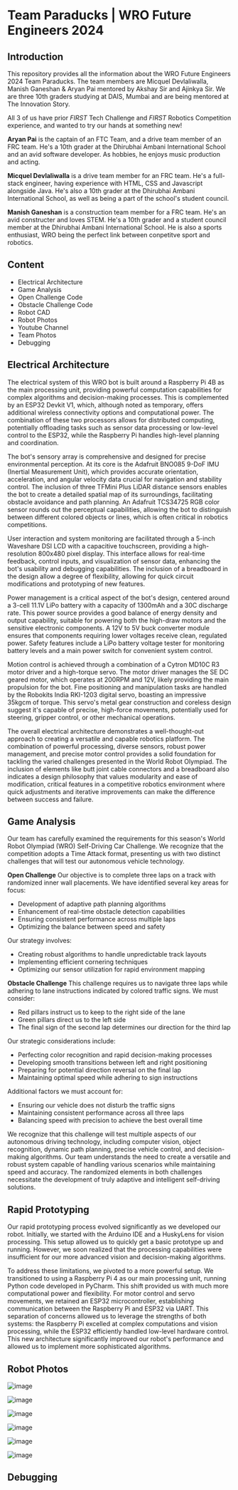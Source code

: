 # Team Paraducks | WRO Future Engineers 2024

## Introduction
This repository provides all the information about the WRO Future Engineers 2024 Team Paraducks. The team members are Micquel Devlaliwalla, Manish Ganeshan & Aryan Pai mentored by Akshay Sir and Ajinkya Sir. We are three 10th graders studying at DAIS, Mumbai and are being mentored at The Innovation Story.

All 3 of us have prior *FIRST* Tech Challenge and *FIRST* Robotics Competition experience, and wanted to try our hands at something new!

**Aryan Pai** is the captain of an FTC Team, and a drive team member of an FRC team. He's a 10th grader at the Dhirubhai Ambani International School and an avid software developer. As hobbies, he enjoys music production and acting.

**Micquel Devlaliwalla** is a drive team member for an FRC team. He's a full-stack engineer, having experience with HTML, CSS and Javascript alongside Java. He's also a 10th grader at the Dhirubhai Ambani International School, as well as being a part of the school's student council.

**Manish Ganeshan** is a construction team member for a FRC team. He's an avid constructer and loves STEM. He's a 10th grader and a student council member at the Dhirubhai Ambani International School. He is also a sports enthusiast, WRO being the perfect link between conpetitve sport and robotics.

## Content
* Electrical Architecture
* Game Analysis
* Open Challenge Code
* Obstacle Challenge Code
* Robot CAD
* Robot Photos
* Youtube Channel
* Team Photos
* Debugging

## Electrical Architecture

The electrical system of this WRO bot is built around a Raspberry Pi 4B as the main processing unit, providing powerful computation capabilities for complex algorithms and decision-making processes. This is complemented by an ESP32 Devkit V1, which, although noted as temporary, offers additional wireless connectivity options and computational power. The combination of these two processors allows for distributed computing, potentially offloading tasks such as sensor data processing or low-level control to the ESP32, while the Raspberry Pi handles high-level planning and coordination.

The bot's sensory array is comprehensive and designed for precise environmental perception. At its core is the Adafruit BNO085 9-DoF IMU (Inertial Measurement Unit), which provides accurate orientation, acceleration, and angular velocity data crucial for navigation and stability control. The inclusion of three TFMini Plus LiDAR distance sensors enables the bot to create a detailed spatial map of its surroundings, facilitating obstacle avoidance and path planning. An Adafruit TCS34725 RGB color sensor rounds out the perceptual capabilities, allowing the bot to distinguish between different colored objects or lines, which is often critical in robotics competitions.

User interaction and system monitoring are facilitated through a 5-inch Waveshare DSI LCD with a capacitive touchscreen, providing a high-resolution 800x480 pixel display. This interface allows for real-time feedback, control inputs, and visualization of sensor data, enhancing the bot's usability and debugging capabilities. The inclusion of a breadboard in the design allow a degree of flexibility, allowing for quick circuit modifications and prototyping of new features.

Power management is a critical aspect of the bot's design, centered around a 3-cell 11.1V LiPo battery with a capacity of 1300mAh and a 30C discharge rate. This power source provides a good balance of energy density and output capability, suitable for powering both the high-draw motors and the sensitive electronic components. A 12V to 5V buck converter module ensures that components requiring lower voltages receive clean, regulated power. Safety features include a LiPo battery voltage tester for monitoring battery levels and a main power switch for convenient system control.

Motion control is achieved through a combination of a Cytron MD10C R3 motor driver and a high-torque servo. The motor driver manages the SE DC geared motor, which operates at 200RPM and 12V, likely providing the main propulsion for the bot. Fine positioning and manipulation tasks are handled by the Robokits India RKI-1203 digital servo, boasting an impressive 35kgcm of torque. This servo's metal gear construction and coreless design suggest it's capable of precise, high-force movements, potentially used for steering, gripper control, or other mechanical operations.

The overall electrical architecture demonstrates a well-thought-out approach to creating a versatile and capable robotics platform. The combination of powerful processing, diverse sensors, robust power management, and precise motor control provides a solid foundation for tackling the varied challenges presented in the World Robot Olympiad. The inclusion of elements like butt joint cable connectors and a breadboard also indicates a design philosophy that values modularity and ease of modification, critical features in a competitive robotics environment where quick adjustments and iterative improvements can make the difference between success and failure.

## Game Analysis
Our team has carefully examined the requirements for this season's World Robot Olympiad (WRO) Self-Driving Car Challenge. We recognize that the competition adopts a Time Attack format, presenting us with two distinct challenges that will test our autonomous vehicle technology.

**Open Challenge**
Our objective is to complete three laps on a track with randomized inner wall placements. We have identified several key areas for focus:

* Development of adaptive path planning algorithms
* Enhancement of real-time obstacle detection capabilities
* Ensuring consistent performance across multiple laps
* Optimizing the balance between speed and safety

Our strategy involves:

* Creating robust algorithms to handle unpredictable track layouts
* Implementing efficient cornering techniques
* Optimizing our sensor utilization for rapid environment mapping


**Obstacle Challenge**
This challenge requires us to navigate three laps while adhering to lane instructions indicated by colored traffic signs. We must consider:

* Red pillars instruct us to keep to the right side of the lane
* Green pillars direct us to the left side
* The final sign of the second lap determines our direction for the third lap

Our strategic considerations include:

* Perfecting color recognition and rapid decision-making processes
* Developing smooth transitions between left and right positioning
* Preparing for potential direction reversal on the final lap
* Maintaining optimal speed while adhering to sign instructions

Additional factors we must account for:
* Ensuring our vehicle does not disturb the traffic signs
* Maintaining consistent performance across all three laps
* Balancing speed with precision to achieve the best overall time

We recognize that this challenge will test multiple aspects of our autonomous driving technology, including computer vision, object recognition, dynamic path planning, precise vehicle control, and decision-making algorithms.
Our team understands the need to create a versatile and robust system capable of handling various scenarios while maintaining speed and accuracy. The randomized elements in both challenges necessitate the development of truly adaptive and intelligent self-driving solutions.

## Rapid Prototyping

Our rapid prototyping process evolved significantly as we developed our robot. Initially, we started with the Arduino IDE and a HuskyLens for vision processing. This setup allowed us to quickly get a basic prototype up and running. However, we soon realized that the processing capabilities were insufficient for our more advanced vision and decision-making algorithms.

To address these limitations, we pivoted to a more powerful setup. We transitioned to using a Raspberry Pi 4 as our main processing unit, running Python code developed in PyCharm. This shift provided us with much more computational power and flexibility. For motor control and servo movements, we retained an ESP32 microcontroller, establishing communication between the Raspberry Pi and ESP32 via UART. This separation of concerns allowed us to leverage the strengths of both systems: the Raspberry Pi excelled at complex computations and vision processing, while the ESP32 efficiently handled low-level hardware control. This new architecture significantly improved our robot's performance and allowed us to implement more sophisticated algorithms.

## Robot Photos

![image](https://github.com/user-attachments/assets/d9219694-5fc7-42ac-bf8e-7ec5185aebed)

![image](https://github.com/user-attachments/assets/89cd5e08-d41c-428e-8fff-790a9f905dad)

![image](https://github.com/user-attachments/assets/915d3601-9517-48dd-935f-37e742e6c9c8)

![image](https://github.com/user-attachments/assets/76ab2de8-cfe6-48e6-9306-c60922ddec73)


![image](https://github.com/user-attachments/assets/b861fbc4-687c-4396-977f-e003d53092af)

![image](https://github.com/user-attachments/assets/d344d820-f7d5-47eb-8287-e00daeffea4f)


## Debugging
    
